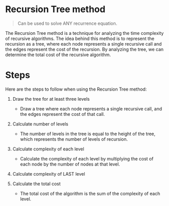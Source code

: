 #  Recursion Tree method  

> Can be used to solve ANY recurrence equation.

The Recursion Tree method is a technique for analyzing the time complexity of recursive algorithms. The idea behind this method is to represent the recursion as a tree, where each node represents a single recursive call and the edges represent the cost of the recursion. By analyzing the tree, we can determine the total cost of the recursive algorithm.


# Steps

Here are the steps to follow when using the Recursion Tree method:

1. Draw the tree for at least three levels
    - Draw a tree where each node represents a single recursive call, and the edges represent the cost of that call.

2. Calculate number of levels
    - The number of levels in the tree is equal to the height of the tree, which represents the number of levels of recursion.

3. Calculate complexity of each level
    - Calculate the complexity of each level by multiplying the cost of each node by the number of nodes at that level.

4. Calculate complexity of LAST level 

5. Calculate the total cost
    - The total cost of the algorithm is the sum of the complexity of each level.
